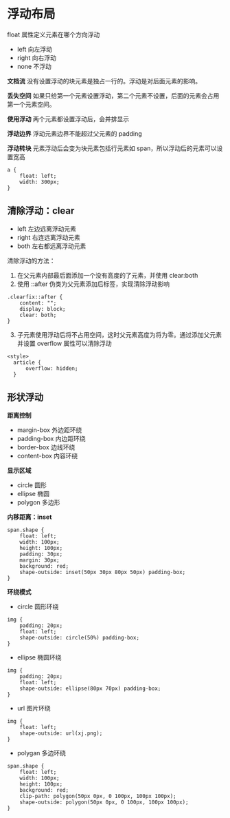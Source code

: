 # 浮动布局

float 属性定义元素在哪个方向浮动

- left 向左浮动
- right 向右浮动
- none 不浮动

**文档流**
没有设置浮动的块元素是独占一行的。浮动是对后面元素的影响。

**丢失空间**
如果只给第一个元素设置浮动，第二个元素不设置，后面的元素会占用第一个元素空间。

**使用浮动**
两个元素都设置浮动后，会并排显示

**浮动边界**
浮动元素边界不能超过父元素的 padding

**浮动转块**
元素浮动后会变为块元素包括行元素如 span，所以浮动后的元素可以设置宽高

```
a {
    float: left;
    width: 300px;
}
```

## 清除浮动：clear

- left 左边远离浮动元素
- right 右连远离浮动元素
- both 左右都远离浮动元素

清除浮动的方法：

1. 在父元素内部最后面添加一个没有高度的了元素，并使用 clear:both
2. 使用 ::after 伪类为父元素添加后标签，实现清除浮动影响

```
.clearfix::after {
    content: "";
    display: block;
    clear: both;
}
```

3. 子元素使用浮动后将不占用空间，这时父元素高度为将为零。通过添加父元素并设置 overflow 属性可以清除浮动

```
<style>
  article {
      overflow: hidden;
  }
```

## 形状浮动

**距离控制**

- margin-box 外边距环绕
- padding-box 内边距环绕
- border-box 边线环绕
- content-box 内容环绕

**显示区域**

- circle 圆形
- ellipse 椭圆
- polygon 多边形

**内移距离：inset**

```
span.shape {
    float: left;
    width: 100px;
    height: 100px;
    padding: 30px;
    margin: 30px;
    background: red;
    shape-outside: inset(50px 30px 80px 50px) padding-box;
}
```

**环绕模式**

- circle 圆形环绕

```
img {
    padding: 20px;
    float: left;
    shape-outside: circle(50%) padding-box;
}

```

- ellipse 椭圆环绕

```
img {
    padding: 20px;
    float: left;
    shape-outside: ellipse(80px 70px) padding-box;
}

```

- url 图片环绕

```
img {
    float: left;
    shape-outside: url(xj.png);
}

```

- polygan 多边环绕

```
span.shape {
    float: left;
    width: 100px;
    height: 100px;
    background: red;
    clip-path: polygon(50px 0px, 0 100px, 100px 100px);
    shape-outside: polygon(50px 0px, 0 100px, 100px 100px);
}
```
